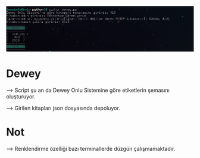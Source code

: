 <img src="/ScreenShot.png">

# Dewey #
--> Script şu an da Dewey Onlu Sistemine göre etiketlerin şemasını oluşturuyor.

--> Girilen kitapları json dosyasında depoluyor.
# Not #
--> Renklendirme özelliği bazı terminallerde düzgün çalışmamaktadır.
